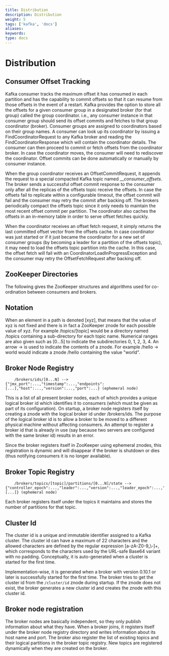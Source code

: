 ```yaml
---
title: Distribution
description: Distribution
weight: 5
tags: ['kafka', 'docs']
aliases: 
keywords: 
type: docs
---
```


# Distribution 

## Consumer Offset Tracking 

Kafka consumer tracks the maximum offset it has consumed in each partition and has the capability to commit offsets so that it can resume from those offsets in the event of a restart. Kafka provides the option to store all the offsets for a given consumer group in a designated broker (for that group) called the group coordinator. i.e., any consumer instance in that consumer group should send its offset commits and fetches to that group coordinator (broker). Consumer groups are assigned to coordinators based on their group names. A consumer can look up its coordinator by issuing a FindCoordinatorRequest to any Kafka broker and reading the FindCoordinatorResponse which will contain the coordinator details. The consumer can then proceed to commit or fetch offsets from the coordinator broker. In case the coordinator moves, the consumer will need to rediscover the coordinator. Offset commits can be done automatically or manually by consumer instance. 

When the group coordinator receives an OffsetCommitRequest, it appends the request to a special compacted Kafka topic named ___consumer_offsets_. The broker sends a successful offset commit response to the consumer only after all the replicas of the offsets topic receive the offsets. In case the offsets fail to replicate within a configurable timeout, the offset commit will fail and the consumer may retry the commit after backing off. The brokers periodically compact the offsets topic since it only needs to maintain the most recent offset commit per partition. The coordinator also caches the offsets in an in-memory table in order to serve offset fetches quickly. 

When the coordinator receives an offset fetch request, it simply returns the last committed offset vector from the offsets cache. In case coordinator was just started or if it just became the coordinator for a new set of consumer groups (by becoming a leader for a partition of the offsets topic), it may need to load the offsets topic partition into the cache. In this case, the offset fetch will fail with an CoordinatorLoadInProgressException and the consumer may retry the OffsetFetchRequest after backing off. 

## ZooKeeper Directories 

The following gives the ZooKeeper structures and algorithms used for co-ordination between consumers and brokers. 

## Notation 

When an element in a path is denoted [xyz], that means that the value of xyz is not fixed and there is in fact a ZooKeeper znode for each possible value of xyz. For example /topics/[topic] would be a directory named /topics containing a sub-directory for each topic name. Numerical ranges are also given such as [0...5] to indicate the subdirectories 0, 1, 2, 3, 4. An arrow -> is used to indicate the contents of a znode. For example /hello -> world would indicate a znode /hello containing the value "world". 

## Broker Node Registry 
    
    
        /brokers/ids/[0...N] --> {"jmx_port":...,"timestamp":...,"endpoints":[...],"host":...,"version":...,"port":...} (ephemeral node)

This is a list of all present broker nodes, each of which provides a unique logical broker id which identifies it to consumers (which must be given as part of its configuration). On startup, a broker node registers itself by creating a znode with the logical broker id under /brokers/ids. The purpose of the logical broker id is to allow a broker to be moved to a different physical machine without affecting consumers. An attempt to register a broker id that is already in use (say because two servers are configured with the same broker id) results in an error. 

Since the broker registers itself in ZooKeeper using ephemeral znodes, this registration is dynamic and will disappear if the broker is shutdown or dies (thus notifying consumers it is no longer available). 

## Broker Topic Registry 
    
    
        /brokers/topics/[topic]/partitions/[0...N]/state --> {"controller_epoch":...,"leader":...,"version":...,"leader_epoch":...,"isr":[...]} (ephemeral node)

Each broker registers itself under the topics it maintains and stores the number of partitions for that topic. 

## Cluster Id 

The cluster id is a unique and immutable identifier assigned to a Kafka cluster. The cluster id can have a maximum of 22 characters and the allowed characters are defined by the regular expression [a-zA-Z0-9_\\-]+, which corresponds to the characters used by the URL-safe Base64 variant with no padding. Conceptually, it is auto-generated when a cluster is started for the first time. 

Implementation-wise, it is generated when a broker with version 0.10.1 or later is successfully started for the first time. The broker tries to get the cluster id from the `/cluster/id` znode during startup. If the znode does not exist, the broker generates a new cluster id and creates the znode with this cluster id. 

## Broker node registration 

The broker nodes are basically independent, so they only publish information about what they have. When a broker joins, it registers itself under the broker node registry directory and writes information about its host name and port. The broker also register the list of existing topics and their logical partitions in the broker topic registry. New topics are registered dynamically when they are created on the broker. 
